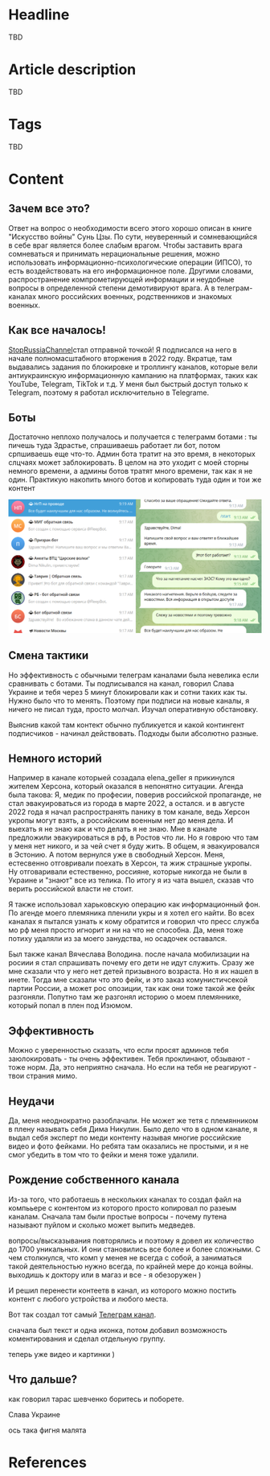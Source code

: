 # Headline
TBD

# Article description
TBD 

# Tags
TBD

# Content

## Зачем все это?
Ответ на вопрос о необходимости всего этого хорошо описан в книге "Искусство войны" Сунь Цзы.
По сути, неуверенный и сомневающийся в себе враг является более слабым врагом. 
Чтобы заставить врага сомневаться и принимать нерациональные решения, можно использовать информационно-психологические операции (ИПСО), то есть воздействовать на его информационное поле.
Другими словами, распространение компрометирующей информации и неудобные вопросы в определенной степени демотивируют врага. 
А в телеграм-каналах много российских военных, родственников и знакомых военных.

## Как все началось!
[StopRussiaChannel](https://t.me/+EbXZHBfHXbszY2I6)стал отправной точкой!
Я подписался на него в начале полномасштабного вторжения в 2022 году.
Вкратце, там выдавались задания по блокировке и троллингу каналов, которые вели антиукраинскую информационную кампанию на платформах, таких как YouTube, Telegram, TikTok и т.д. 
У меня был быстрый доступ только к Telegram, поэтому я работал исключительно в Telegramе.

## Боты
Достаточно неплохо получалось и получается с телеграмм ботами : ты пичешь туда Здрастье, спрашиваешь работает ли бот, 
потом српшиваешь еще что-то. Админ бота тратит на это время, в некоторых слцчаях может заблокировать. 
В целом на это уходит с моей сторны немного времени, а админы ботов тратят много времени, так как я не один.
Практикую накопить много ботов и копировать туда один и тои же контент

<img src="./TelegramChannel1.png" alt="bots" />

## Смена тактики
Но эффективность с обычными телеграм каналами была невелика если сравнивать с ботами.
Ты подписывался на канал, говорил Слава Украине и тебя через 5 минут блокировали как и сотни таких как ты. 
Нужно было что то менять. Поэтому при подписи на новые каналы, я ничего не писал туда, просто молчал. Изучал оперативную обстановку.

Выяснив какой там контект обычно публикуется и какой контингент подписчиков - начинал действовать.
Подходы были абсолютно разные.

## Немного историй
Например в канале которыей созадала elena_geller я прикинулся жителем Херсона, который оказался в непонятно ситуации.
Агенда была такова: Я, медик по професии, поверив российской пропаганде, не стал эвакуироваться из города в марте 2022, а остался.
и в августе 2022 года я начал распространять панику в том канале, ведь Херсон укропы могут взять, а российским военным нет до меня дела.
И выехать я не знаю как и что делать я не знаю. Мне в канале предложили эвакуироваться в рф, в Ростов что ли.
Но я говрою что там у меня нет никого, и за чей счет я буду жить. В общем, я эвакуировался в Эстонию. А потом вернулся уже в свободный Херсон.
Меня, естесвенно отговривали поехать в Херсон, та жиж страшные укропы.
Ну отговаривали естественно, россияне, которые никогда не были в Украине и "знают" все из телика.
По итогу я из чата вышел, сказав что верить российской власти не стоит.

Я также использовал харьковскую операцию как информационный фон. По агенде моего племяника пленили укры и я хотел его найти.
Во всех каналах я пытался узнать к кому обратится и говорил что пресс служба мо рф меня просто игнорит и ни на что не способна. 
Да, меня тоже потиху удаляли из за моего занудства, но осадочек оставался.

Был также канал Вячеслава Володина. после начала мобилизации на росиии я стал спрашивать почему его дети не идут служить.
Сразу же мне сказали что у него нет детей призывного возраста. Но я их нашел в инете. Тогда мне сказали что это фейк, и это заказ
комунистичсекой партии России, а может рос опозиции, так как они тоже такой же фейк разгоняли. 
Попутно там же разгонял историю о моем племяннике, который попал в плен под Изюмом.

## Эффективность 
Можно с уверенностью сказать, что если просят админов тебя заюлокировать - ты очень эффективен.
Тебя проклинают, обзывают - тоже норм. Да, это неприятно сначала. Но если на тебя не реагируют - твои страния мимо.

## Неудачи
Да, меня неоднократно разоблачали. Не может же тетя с племянником в плену называть себя Дима Никулин.
Было дело что в одном канале, я выдал себя эксперт по меди контенту называя многие российские видео и фото фейками.
Но ребята там оказались не простыми, и я не смог убедить в том что то фейки и меня тоже удалили.

## Рождение собственного канала  
Из-за того, что работаешь в нескольких каналах то создал файл на компььере с контентом из которого просто копировал по разеым каналам.
Cначала там были простые вопросы - почему путена называют пуйлом и сколько может выпить медведев.

 вопросы/высказывания повторялись 
 и поэтому я довел их количество до 1700 уникальных. 
И они становились все более и более сложными.
С чем столкнулся, что комп у менея не всегда с собой, а заниматься такой деятельностью нужно всегда, по крайней мере до конца войны.
выходишь к доктору или в магаз и все - я обезоружен )

И решил перенести контеетв в канал, из которого можно постить контент с любого устройства и любого места.

Вот так создал тот самый [Телеграм канал](https://t.me/questions4russians). 

сначала был текст и одна иконка, потом добавил возможность коментирования и сделал отдельную группу. 

теперь уже видео и картинки )


## Что дальше?

как говорил тарас шевченко боритесь и поборете.

Слава Украине

ось така фигня малята


# References
